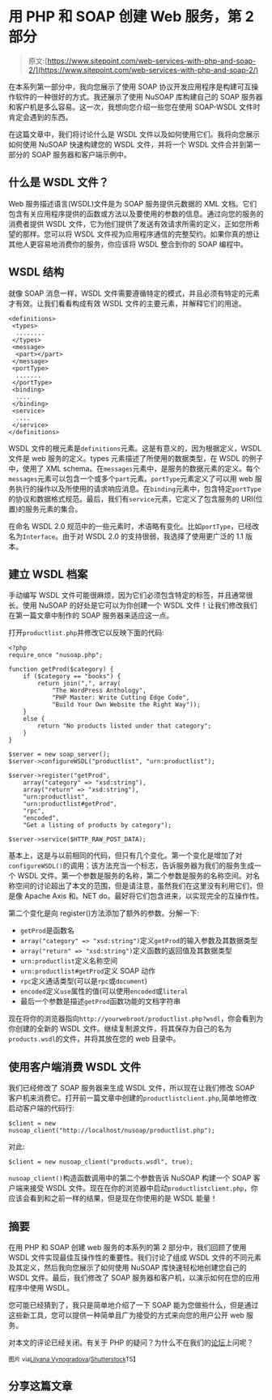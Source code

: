 # 用 PHP 和 SOAP 创建 Web 服务，第 2 部分

> 原文:[https://www.sitepoint.com/web-services-with-php-and-soap-2/](https://www.sitepoint.com/web-services-with-php-and-soap-2/)

在本系列第一部分中，我向您展示了使用 SOAP 协议开发应用程序是构建可互操作软件的一种很好的方式。我还展示了使用 NuSOAP 库构建自己的 SOAP 服务器和客户机是多么容易。这一次，我想向您介绍一些您在使用 SOAP-WSDL 文件时肯定会遇到的东西。

在这篇文章中，我们将讨论什么是 WSDL 文件以及如何使用它们。我将向您展示如何使用 NuSOAP 快速构建您的 WSDL 文件，并将一个 WSDL 文件合并到第一部分的 SOAP 服务器和客户端示例中。

## 什么是 WSDL 文件？

Web 服务描述语言(WSDL)文件是为 SOAP 服务提供元数据的 XML 文档。它们包含有关应用程序提供的函数或方法以及要使用的参数的信息。通过向您的服务的消费者提供 WSDL 文件，它为他们提供了发送有效请求所需的定义，正如您所希望的那样。您可以将 WSDL 文件视为应用程序通信的完整契约。如果你真的想让其他人更容易地消费你的服务，你应该将 WSDL 整合到你的 SOAP 编程中。

## WSDL 结构

就像 SOAP 消息一样，WSDL 文件需要遵循特定的模式，并且必须有特定的元素才有效。让我们看看构成有效 WSDL 文件的主要元素，并解释它们的用途。

```
<definitions>
 <types>
  ........
 </types>
 <message>
  <part></part>
 </message>
 <portType>
  .......
 </portType>
 <binding>
  ....
 </binding>
 <service>
  ....
 </service>
</definitions>
```

WSDL 文件的根元素是`definitions`元素。这是有意义的，因为根据定义，WSDL 文件是 web 服务的定义。types 元素描述了所使用的数据类型，在 WSDL 的例子中，使用了 XML schema。在`messages`元素中，是服务的数据元素的定义。每个`messages`元素可以包含一个或多个`part`元素。`portType`元素定义了可以用 web 服务执行的操作以及所使用的请求响应消息。在`binding`元素中，包含特定`portType`的协议和数据格式规范。最后，我们有`service`元素，它定义了包含服务的 URI(位置)的<ports or="" endpoints.="" simply="" speaking="" the="">服务元素的集合。</ports>

在命名 WSDL 2.0 规范中的一些元素时，术语略有变化。比如`portType`，已经改名为`Interface`。由于对 WSDL 2.0 的支持很弱，我选择了使用更广泛的 1.1 版本。

## 建立 WSDL 档案

手动编写 WSDL 文件可能很麻烦，因为它们必须包含特定的标签，并且通常很长。使用 NuSOAP 的好处是它可以为你创建一个 WSDL 文件！让我们修改我们在第一篇文章中制作的 SOAP 服务器来适应这一点。

打开`productlist.php`并修改它以反映下面的代码:

```
<?php
require_once "nusoap.php";

function getProd($category) {
    if ($category == "books") {
        return join(",", array(
            "The WordPress Anthology",
            "PHP Master: Write Cutting Edge Code",
            "Build Your Own Website the Right Way"));
    }
    else {
        return "No products listed under that category";
    }
}

$server = new soap_server();
$server->configureWSDL("productlist", "urn:productlist");

$server->register("getProd",
    array("category" => "xsd:string"),
    array("return" => "xsd:string"),
    "urn:productlist",
    "urn:productlist#getProd",
    "rpc",
    "encoded",
    "Get a listing of products by category");

$server->service($HTTP_RAW_POST_DATA);
```

基本上，这是与以前相同的代码，但只有几个变化。第一个变化是增加了对`configureWSDL()`的调用；该方法充当一个标志，告诉服务器为我们的服务生成一个 WSDL 文件。第一个参数是服务的名称，第二个参数是服务的名称空间。对名称空间的讨论超出了本文的范围，但是请注意，虽然我们在这里没有利用它们，但是像 Apache Axis 和。NET do。最好将它们包含进来，以实现完全的互操作性。

第二个变化是向 register()方法添加了额外的参数。分解一下:

*   `getProd`是函数名
*   `array("category" => "xsd:string")`定义`getProd`的输入参数及其数据类型
*   `array("return" => "xsd:string")`定义函数的返回值及其数据类型
*   `urn:productlist`定义名称空间
*   `urn:productlist#getProd`定义 SOAP 动作
*   `rpc`定义通话类型(可以是`rpc`或`document`)
*   `encoded`定义`use`属性的值(可以使用`encoded`或`literal`
*   最后一个参数是描述`getProd`函数功能的文档字符串

现在将你的浏览器指向`http://yourwebroot/productlist.php?wsdl`，你会看到为你创建的全新的 WSDL 文件。继续复制源文件，将其保存为自己的名为`products.wsdl`的文件，并将其放在您的 web 目录中。

## 使用客户端消费 WSDL 文件

我们已经修改了 SOAP 服务器来生成 WSDL 文件，所以现在让我们修改 SOAP 客户机来消费它。打开前一篇文章中创建的`productlistclient.php`,简单地修改启动客户端的代码行:

```
$client = new nusoap_client("http://localhost/nusoap/productlist.php");
```

对此:

```
$client = new nusoap_client("products.wsdl", true);
```

`nusoap_client()`构造函数调用中的第二个参数告诉 NuSOAP 构建一个 SOAP 客户端来接受 WSDL 文件。现在在你的浏览器中启动`productlistclient.php`，你应该会看到和之前一样的结果，但是现在你使用的是 WSDL 能量！

## 摘要

在用 PHP 和 SOAP 创建 web 服务的本系列的第 2 部分中，我们回顾了使用 WSDL 文件实现最佳互操作性的重要性。我们讨论了组成 WSDL 文件的不同元素及其定义，然后我向您展示了如何使用 NuSOAP 库快速轻松地创建您自己的 WSDL 文件。最后，我们修改了 SOAP 服务器和客户机，以演示如何在您的应用程序中使用 WSDL。

您可能已经猜到了，我只是简单地介绍了一下 SOAP 能为您做些什么，但是通过这些新工具，您可以提供一种简单且广为接受的方式来向您的用户公开 web 服务。

对本文的评论已经关闭。有关于 PHP 的疑问？为什么不在我们的[论坛](https://www.sitepoint.com/forums/forumdisplay.php?34-PHP?utm_source=sitepoint&utm_medium=link&utm_campaign=forumlink)上问呢？

<small>图片 via[Lilyana Vynogradova](http://www.shutterstock.com/gallery-9125p1.html)/[Shutterstock](http://shutterstock.com)T5】</small>

## 分享这篇文章
